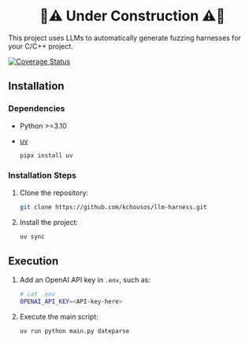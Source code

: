 <h1 align='center'>🚧⚠️ Under Construction ⚠️🚧</h1>

This project uses LLMs to automatically generate fuzzing harnesses for your
C/C++ project.

[![Coverage Status](https://coveralls.io/repos/github/kchousos/llm-harness/badge.svg?branch=master)](https://coveralls.io/github/kchousos/llm-harness?branch=master)

## Installation

### Dependencies

- Python >=3.10
- [uv](https://docs.astral.sh/uv/)

    ```bash
    pipx install uv
    ```

### Installation Steps

1. Clone the repository:

    ```bash
    git clone https://github.com/kchousos/llm-harness.git
    ```

2. Install the project:

    ```bash
    uv sync
    ```

## Execution

1. Add an OpenAI API key in `.env`, such as:

    ```bash
    # cat .env
    OPENAI_API_KEY=<API-key-here>
    ```
2. Execute the main script:

    ```bash
    uv run python main.py dateparse
    ```